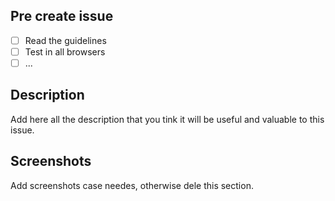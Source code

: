 ## Pre create issue

- [ ] Read the guidelines
- [ ] Test in all browsers
- [ ] ...

## Description

Add here all the description that you tink it will be useful and valuable to this issue.

## Screenshots

Add screenshots case needes, otherwise dele this section.